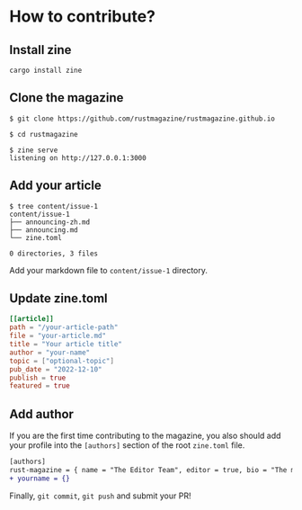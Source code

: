 # How to contribute?

## Install zine

```
cargo install zine
```

## Clone the magazine

```
$ git clone https://github.com/rustmagazine/rustmagazine.github.io

$ cd rustmagazine

$ zine serve
listening on http://127.0.0.1:3000
```

## Add your article

```
$ tree content/issue-1 
content/issue-1
├── announcing-zh.md
├── announcing.md
└── zine.toml

0 directories, 3 files
```

Add your markdown file to `content/issue-1` directory.

## Update zine.toml

```toml
[[article]]
path = "/your-article-path"
file = "your-article.md"
title = "Your article title"
author = "your-name"
topic = ["optional-topic"]
pub_date = "2022-12-10"
publish = true
featured = true
```

## Add author

If you are the first time contributing to the magazine, you also should add your profile into the `[authors]` section of the root `zine.toml` file.

```diff
[authors]
rust-magazine = { name = "The Editor Team", editor = true, bio = "The magazine editor team" }
+ yourname = {}
```

Finally, `git commit`, `git push` and submit your PR!